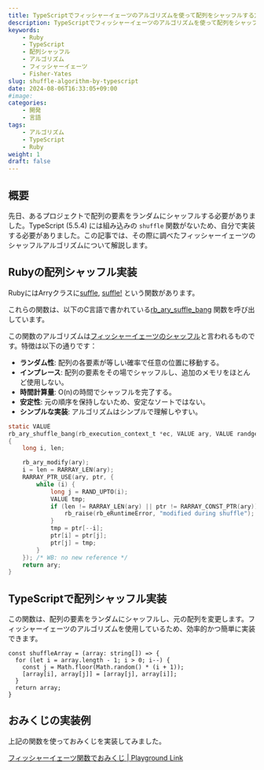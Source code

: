```yaml
---
title: TypeScriptでフィッシャーイェーツのアルゴリズムを使って配列をシャッフルする方法
description: TypeScriptでフィッシャーイェーツのアルゴリズムを使って配列をシャッフルする方法を解説します。Rubyの実装例も紹介。
keywords: 
    - Ruby
    - TypeScript
    - 配列シャッフル
    - アルゴリズム
    - フィッシャーイェーツ
    - Fisher-Yates
slug: shuffle-algorithm-by-typescript
date: 2024-08-06T16:33:05+09:00
#image: 
categories:
    - 開発
    - 言語
tags: 
    - アルゴリズム
    - TypeScript
    - Ruby
weight: 1
draft: false
---
```


## 概要

先日、あるプロジェクトで配列の要素をランダムにシャッフルする必要がありました。TypeScript (5.5.4) には組み込みの `shuffle` 関数がないため、自分で実装する必要がありました。この記事では、その際に調べたフィッシャーイェーツのシャッフルアルゴリズムについて解説します。

## Rubyの配列シャッフル実装

RubyにはArryクラスに[suffle](https://github.com/ruby/ruby/blob/v3_3_4/array.rb#L16-L28), [suffle!](https://github.com/ruby/ruby/blob/v3_3_4/array.rb#L2-L14) という関数があります。

これらの関数は、以下のC言語で書かれている[rb_ary_suffle_bang](https://github.com/ruby/ruby/blob/v3_3_4/array.c#L6496C1-L6516C2) 関数を呼び出しています。

この関数のアルゴリズムは[フィッシャーイェーツのシャッフル](https://ja.wikipedia.org/wiki/%E3%83%95%E3%82%A3%E3%83%83%E3%82%B7%E3%83%A3%E3%83%BC%E2%80%93%E3%82%A4%E3%82%A7%E3%83%BC%E3%83%84%E3%81%AE%E3%82%B7%E3%83%A3%E3%83%83%E3%83%95%E3%83%AB)と言われるものです。特徴は以下の通りです：
- **ランダム性**: 配列の各要素が等しい確率で任意の位置に移動する。
- **インプレース**: 配列の要素をその場でシャッフルし、追加のメモリをほとんど使用しない。
- **時間計算量**: O(n)の時間でシャッフルを完了する。
- **安定性**: 元の順序を保持しないため、安定なソートではない。
- **シンプルな実装**: アルゴリズムはシンプルで理解しやすい。

```c
static VALUE
rb_ary_shuffle_bang(rb_execution_context_t *ec, VALUE ary, VALUE randgen)
{
    long i, len;

    rb_ary_modify(ary);
    i = len = RARRAY_LEN(ary);
    RARRAY_PTR_USE(ary, ptr, {
        while (i) {
            long j = RAND_UPTO(i);
            VALUE tmp;
            if (len != RARRAY_LEN(ary) || ptr != RARRAY_CONST_PTR(ary)) {
                rb_raise(rb_eRuntimeError, "modified during shuffle");
            }
            tmp = ptr[--i];
            ptr[i] = ptr[j];
            ptr[j] = tmp;
        }
    }); /* WB: no new reference */
    return ary;
}
```

## TypeScriptで配列シャッフル実装


この関数は、配列の要素をランダムにシャッフルし、元の配列を変更します。フィッシャーイェーツのアルゴリズムを使用しているため、効率的かつ簡単に実装できます。
```tsx
const shuffleArray = (array: string[]) => {
  for (let i = array.length - 1; i > 0; i--) {
    const j = Math.floor(Math.random() * (i + 1));
    [array[i], array[j]] = [array[j], array[i]];
  }
  return array;
}
```

## おみくじの実装例

上記の関数を使っておみくじを実装してみました。

[フィッシャーイェーツ関数でおみくじ | Playground Link](https://www.typescriptlang.org/play/?#code/MYewdgzgLgBBAWBXAZsgNgUwIICccEMBPGAXhgAp88iAuOKHASzAHMBtAXQEpSA+GAN4AoGDGQgcFTLEakYVAoQB0mVlHgwAtDACMAbhiz+ABgONNmnsNGjQkWACs5AWXzql6EBPKv3BMAAmIAC25DwAVBSyANS6XFx6IjZsCkRsjBwANPLUhGwOHBxyKbn5WTmK6YWJogC+STgYUIg4YBVEibWJQnbQMCGMANaIDrJkbEmiAOSA5JqAkCpTmZMwU4C0cgtLNiuA8Doby1N7W1OAUsqHNlOA1OZn0xe7i-uAb4r3R9tPm+fHb-sXX0czT0IOEIeuAICBMCoQCxyAgUOhsLlyANhqMuGxjNwgA)
